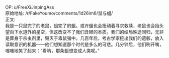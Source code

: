 
OP: u/FreeXiJinpingAss  
原始地址: /r/FakeYoumo/comments/1d26im6/鼠与蛆/  
正文:  
我是一只鼠完了的老鼠，蛆完了的蛆。或许蛆也会扭动着寻求救赎，老鼠也会抬头望向下水道外的星空，但这改变不了我们丑陋的本质。我们的结局殊途同归，无非是葬身于杀虫剂里，毁灭于毒鼠强中。几百年后，考古学家挖出我们的遗骸，放入读取意识的机器——他们想知道那个时代是多么的可悲。几分钟后，他们咧开嘴，嗤嗤地笑了起来：“看呐，那条蛆想变成人类呢。”
